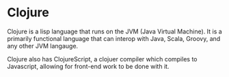 # Clojure

Clojure is a lisp language that runs on the JVM (Java Virtual Machine). It is a primarily functional language that can interop with Java, Scala, Groovy, and any other JVM langauge.

Clojure also has ClojureScript, a clojuer compiler which compiles to Javascript, allowing for front-end work to be done with it.